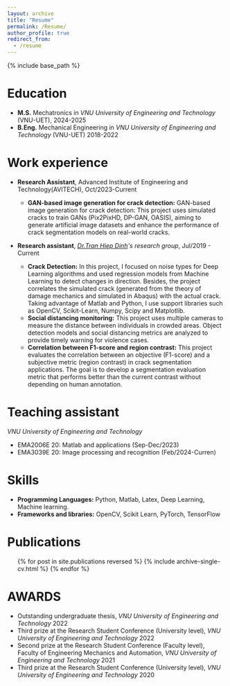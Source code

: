 ```yaml
---
layout: archive
title: "Resume"
permalink: /Resume/
author_profile: true
redirect_from:
  - /resume
---
```


{% include base_path %}

Education
======

* **M.S.** Mechatronics in *VNU University of Engineering and Technology* (VNU-UET), 2024-2025
* **B.Eng.** Mechanical Engineering in *VNU University of Engineering and Technology* (VNU-UET) 2018-2022

Work experience
======
* **Research Assistant**, Advanced Institute of Engineering and Technology(AVITECH), Oct/2023-Current
  * **GAN-based image generation for crack detection:** GAN-based image generation for crack detection: This project uses simulated cracks to train GANs (Pix2PixHD, DP-GAN, OASIS), aiming to generate artificial image datasets and enhance the performance of crack segmentation models on real-world cracks.

* **Research assistant**, *[Dr.Tran Hiep Dinh](https://www.linkedin.com/in/tran-hiep-dinh/)'s research group*, Jul/2019 - Current
  * **Crack Detection:** In this project, I focused on noise types for Deep Learning algorithms and used regression models from Machine Learning to detect changes in direction. Besides, the project correlates the simulated crack (generated from the theory of damage mechanics and simulated in Abaqus) with the actual crack. Taking advantage of Matlab and Python, I use support libraries such as OpenCV, Scikit-Learn, Numpy, Scipy and Matplotlib.
  * **Social distancing monitoring:** This project uses multiple cameras to measure the distance between
  individuals in crowded areas. Object detection models and social distancing metrics are analyzed to provide
  timely warning for violence cases.
  * **Correlation between F1-score and region contrast:** This project evaluates the correlation between an
  objective (F1-score) and a subjective metric (region contrast) in crack segmentation applications. The
  goal is to develop a segmentation evaluation metric that performs better than the current contrast without
  depending on human annotation.

Teaching assistant
======
*VNU University of Engineering and Technology*
  * EMA2006E 20: Matlab and applications (Sep-Dec/2023)
  * EMA3039E 20: Image processing and recognition (Feb/2024-Curren)



<!-- * Spring 2024: Academic Pages Collaborator
  * Github University
  * Duties includes: Updates and improvements to template
  * Supervisor: The Users

* Fall 2015: Research Assistant
  * Github University
  * Duties included: Merging pull requests
  * Supervisor: Professor Hub

* Summer 2015: Research Assistant
  * Github University
  * Duties included: Tagging issues
  * Supervisor: Professor Git -->
  
Skills
======
* **Programming Languages:** Python, Matlab, Latex, Deep Learning, Machine learning.
* **Frameworks and libraries:** OpenCV, Scikit Learn, PyTorch, TensorFlow

Publications
======
  <ul>{% for post in site.publications reversed %}
    {% include archive-single-cv.html %}
  {% endfor %}</ul>

AWARDS
======
* Outstanding undergraduate thesis, 
  *VNU University of Engineering and Technology* 2022
* Third prize at the Research Student Conference (University level),
  *VNU University of Engineering and Technology* 2022
* Second prize at the Research Student Conference (Faculty level),
  Faculty of Engineering Mechanics and Automation, *VNU University of Engineering and Technology* 2021
* Third prize at the Research Student Conference (University level),
  *VNU University of Engineering and Technology* 2020

<!-- Teaching
======
  <ul>{% for post in site.teaching reversed %}
    {% include archive-single-cv.html %}  
  {% endfor %}</ul> -->
  
<!-- Service and leadership
======
* Currently signed in to 43 different slack teams -->
